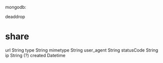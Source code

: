 mongodb:

deaddrop

# share

url String
type String
mimetype String
user_agent String
statusCode String
ip String (?)
created Datetime

